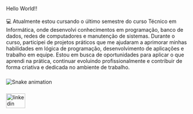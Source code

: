 <p align="left">Hello World!!<br><br>💻 Atualmente estou cursando o último semestre do curso Técnico em Informática, onde desenvolvi conhecimentos em programação, banco de dados, redes de computadores e manutenção de sistemas. Durante o curso, participei de projetos práticos que me ajudaram a aprimorar minhas habilidades em lógica de programação, desenvolvimento de aplicações e trabalho em equipe. Estou em busca de oportunidades para aplicar o que aprendi na prática, continuar evoluindo profissionalmente e contribuir de forma criativa e dedicada no ambiente de trabalho.</p>

###

<img src="https://raw.githubusercontent.com/Isabellabytes/Isabellabytes/output/snake.svg" alt="Snake animation" />

###

<div align="left">
  <a href="https://www.linkedin.com/in/isabella-vitoria-48a89324b?utm_source=share&utm_campaign=share_via&utm_content=profile&utm_medium=android_app" target="_blank">
    <img src="https://raw.githubusercontent.com/maurodesouza/profile-readme-generator/master/src/assets/icons/social/linkedin/default.svg" width="52" height="40" alt="linkedin logo"  />
  </a>
</div>

###
